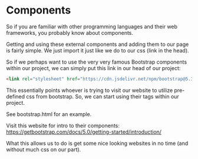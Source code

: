 # Components

So if you are familiar with other programming languages
and their web frameworks, you probably know about components.

Getting and using these external components and adding them to our page is fairly simple.
We just import it just like we do to our css (link in the head).

So if we perhaps want to use the very very famous Bootstrap components within our project, we can
simply put this link in our head of our project:

```html
<link rel="stylesheet" href="https://cdn.jsdelivr.net/npm/bootstrap@5.3.3/dist/css/bootstrap.min.css" integrity="sha384-QWTKZyjpPEjISv5WaRU9OFeRpok6YctnYmDr5pNlyT2bRjXh0JMhjY6hW+ALEwIH" crossorigin="anonymous">
```

This essentially points whoever is trying to visit our website to utilize pre-defined css 
from bootstrap. So, we can start using their tags within our project.

See bootstrap.html for an example.

Visit this website for intro to their components:
https://getbootstrap.com/docs/5.0/getting-started/introduction/

What this allows us to do is get some nice looking websites in no time
(and without much css on our part).